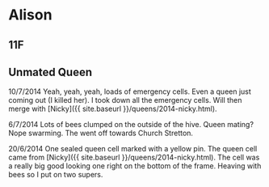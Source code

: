 # Alison
## 11F
## Unmated Queen 

10/7/2014 Yeah, yeah, yeah, loads of emergency cells.  Even a queen just coming out (I killed her).  I took down all the emergency cells.  Will then merge with [Nicky]({{ site.baseurl }}/queens/2014-nicky.html).

6/7/2014 Lots of bees clumped on the outside of the hive.  Queen mating?  Nope swarming.  The went off towards Church Stretton.

20/6/2014 One sealed queen cell marked with a yellow pin.  The queen cell came from [Nicky]({{ site.baseurl }}/queens/2014-nicky.html).  The cell was a really big good looking one right on the bottom of the frame.  Heaving with bees so I put on two supers.
